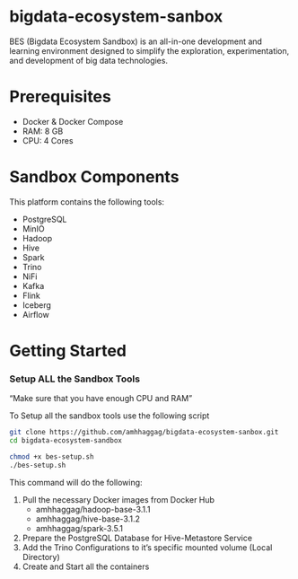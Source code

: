# bigdata-ecosystem-sanbox
BES (Bigdata Ecosystem Sandbox) is an all-in-one development and learning environment designed to simplify the exploration, experimentation, and development of big data technologies.

# Prerequisites

- Docker & Docker Compose
- RAM: 8 GB
- CPU: 4 Cores

# Sandbox Components

This platform contains the following tools:

- PostgreSQL
- MinIO
- Hadoop
- Hive
- Spark
- Trino
- NiFi
- Kafka
- Flink
- Iceberg
- Airflow

# Getting Started

### Setup ALL the Sandbox Tools

“Make sure that you have enough CPU and RAM”

To Setup all the sandbox tools use the following script

```bash
git clone https://github.com/amhhaggag/bigdata-ecosystem-sanbox.git
cd bigdata-ecosystem-sandbox

chmod +x bes-setup.sh
./bes-setup.sh
```

This command will do the following:

1. Pull the necessary Docker images from Docker Hub
   - amhhaggag/hadoop-base-3.1.1
   - amhhaggag/hive-base-3.1.2
   - amhhaggag/spark-3.5.1
2. Prepare the PostgreSQL Database for Hive-Metastore Service
3. Add the Trino Configurations to it’s specific mounted volume (Local Directory)
4. Create and Start all the containers

